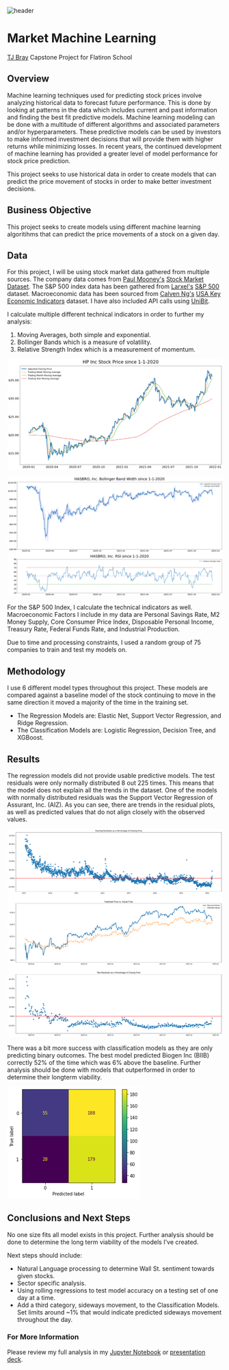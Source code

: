 ![header](https://i.ibb.co/Wfkf5NT/Market-Header.png)

# Market Machine Learning
[TJ Bray](https://www.linkedin.com/in/thomas-tj-bray-24499354/) Capstone Project for Flatiron School

## Overview
Machine learning techniques used for predicting stock prices involve analyzing historical data to forecast future performance. This is done by looking at patterns in the data which includes current and past information and finding the best fit predictive models. Machine learning modeling can be done with a multitude of different algorithms and associated parameters and/or hyperparameters. These predictive models can be used by investors to  make informed investment decisions that will provide them with higher returns while minimizing losses. In recent years, the continued development of machine learning has provided a greater level of model performance for stock price prediction.

This project seeks to use historical data in order to create models that can predict the price movement of stocks in order to make better investment decisions.

## Business Objective
This project seeks to create models using different machine learning algoritihms that can predict the price movements of a stock on a given day.

## Data
For this project, I will be using stock market data gathered from multiple sources. The company data comes from [Paul Mooney's](https://www.kaggle.com/paultimothymooney) [Stock Market Dataset](https://www.kaggle.com/paultimothymooney/stock-market-data). The S&P 500 index data has been gathered from [Larxel's](https://www.kaggle.com/andrewmvd) [S&P 500](https://www.kaggle.com/andrewmvd/sp-500-stocks?select=sp500_index.csv) dataset. Macroeconomic data has been sourced from [Calven Ng's](https://www.kaggle.com/calven22) [USA Key Economic Indicators](https://www.kaggle.com/calven22/usa-key-macroeconomic-indicators) dataset. I have also included API calls using [UniBit](https://unibit.ai/solution).

I calculate multiple different technical indicators in order to further my analysis:
1. Moving Averages, both simple and exponential.
2. Bollinger Bands which is a measure of volatility.
3. Relative Strength Index which is a measurement of momentum.

![HPQPrice](./Visualizations/HPQPricePlot.png)

![HasbroPlots](./Visualizations/HasbroPlots.png)

For the S&P 500 Index, I calculate the technical indicators as well.
Macroeconomic Factors I include in my data are Personal Savings Rate, M2 Money Supply, Core Consumer Price Index, Disposable Personal Income, Treasury Rate, Federal Funds Rate, and Industrial Production.

Due to time and processing constraints, I used a random group of 75 companies to train and test my models on.

## Methodology
I use 6 different model types throughout this project. These models are compared against a baseline model of the stock continuing to move in the same direction it moved a majority of the time in the training set.

- The Regression Models are: Elastic Net, Support Vector Regression, and Ridge Regression. 
- The Classification Models are: Logistic Regression, Decision Tree, and XGBoost. 

## Results 
The regression models did not provide usable predictive models. The test residuals were only normally distributed 8 out 225 times. This means that the model does not explain all the trends in the dataset. One of the models with normally distributed residuals was the Support Vector Regression of Assurant, Inc. (AIZ). As you can see, there are trends in the residual plots, as well as predicted values that do not align closely with the observed values.

![AIZResiduals](./Visualizations/AIZresiduals.png)

There was a bit more success with classification models as they are only predicting binary outcomes. The best model predicted Biogen Inc (BIIB) correctly 52% of the time which was 6% above the baseline. Further analysis should be done with models that outperformed in order to determine their longterm viability.

![BIIBConfusionMatrix](./Visualizations/BIIBConfusionMatrix.png)

## Conclusions and Next Steps
No one size fits all model exists in this project. Further analysis should be done to determine the long term viability of the models I've created.

Next steps should include:
- Natural Language processing to determine Wall St. sentiment towards given stocks.
- Sector specific analysis.
- Using rolling regressions to test model accuracy on a testing set of one day at a time.
- Add a third category, sideways movement, to the Classification Models. Set limits around ~1% that would indicate predicted sideways movement throughout the day.

### For More Information
Please review my full analysis in my [Jupyter Notebook](MainNotebook.ipynb) or [presentation deck](Project_Presentation.pdf).
